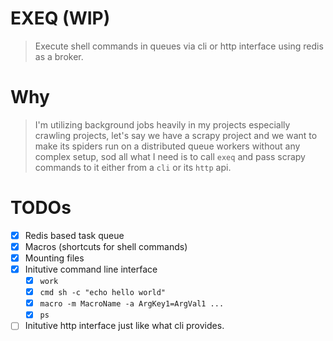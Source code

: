 EXEQ (WIP)
===========
> Execute shell commands in queues via cli or http interface using redis as a broker.

Why
===
> I'm utilizing background jobs heavily in my projects especially crawling projects, let's say we have a scrapy project and we want to make its spiders run on a distributed queue workers without any complex setup, sod all what I need is to call `exeq` and pass scrapy commands to it either from a `cli` or its `http` api.

TODOs
========
- [x] Redis based task queue
- [x] Macros (shortcuts for shell commands)
- [x] Mounting files
- [x] Initutive command line interface 
    - [x] `work`
    - [x] `cmd sh -c "echo hello world"`
    - [x] `macro -m MacroName -a ArgKey1=ArgVal1 ...`
    - [x] `ps`
- [ ] Initutive http interface just like what cli provides.
